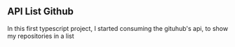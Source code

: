 ## API List Github

In this first typescript project, I started consuming the gituhub's api, to show my repositories in a list
